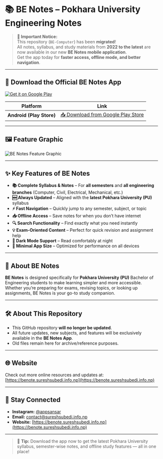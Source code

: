# 📚 BE Notes – Pokhara University Engineering Notes

> **📢 Important Notice:**  
> This repository (`BE-Computer`) has been **migrated**!  
> All notes, syllabus, and study materials from **2022 to the latest** are now available in our new **BE Notes mobile application**.  
> Get the app today for **faster access, offline mode, and better navigation**.

---

## 📲 Download the Official BE Notes App

[![Get it on Google Play](https://play.google.com/intl/en_us/badges/static/images/badges/en_badge_web_generic.png)](https://play.google.com/store/apps/details?id=com.be.notes&pli=1)

| Platform | Link |
|----------|------|
| **Android (Play Store)** | [📥 Download from Google Play Store](https://play.google.com/store/apps/details?id=com.be.notes&pli=1) |


---

## 🖼 Feature Graphic

![BE Notes Feature Graphic](./feature-graphic.png)

---

## ✨ Key Features of BE Notes

- **📚 Complete Syllabus & Notes** – For **all semesters** and **all engineering branches** (Computer, Civil, Electrical, Mechanical, etc.)
- **🆕 Always Updated** – Aligned with the **latest Pokhara University (PU)** syllabus
- **⚡ Fast Navigation** – Quickly jump to any semester, subject, or topic
- **📥 Offline Access** – Save notes for when you don’t have internet
- **🔍 Search Functionality** – Find exactly what you need instantly
- **💡 Exam-Oriented Content** – Perfect for quick revision and assignment help
- **🌙 Dark Mode Support** – Read comfortably at night
- **📌 Minimal App Size** – Optimized for performance on all devices

---

## 🏫 About BE Notes

**BE Notes** is designed specifically for **Pokhara University (PU)** Bachelor of Engineering students to make learning simpler and more accessible.  
Whether you’re preparing for exams, revising topics, or looking up assignments, BE Notes is your go-to study companion.

---

## 🛠 About This Repository

- This GitHub repository **will no longer be updated**.
- All future updates, new subjects, and features will be exclusively available in the **BE Notes App**.
- Old files remain here for archive/reference purposes.

---

## 🌐 Website

Check out more online resources and updates at:  
[https://benote.sureshsubedi.info.np](https://benote.sureshsubedi.info.np)

---

## 📌 Stay Connected

- **Instagram:** [@appsansar](https://instagram.com/appsansar)
- **Email:** contact@sureshsubedi.info.np
- **Website:** [https://benote.sureshsubedi.info.np](https://benote.sureshsubedi.info.np)

---

> 🚀 **Tip:** Download the app now to get the latest Pokhara University syllabus, semester-wise notes, and offline study features — all in one place!
